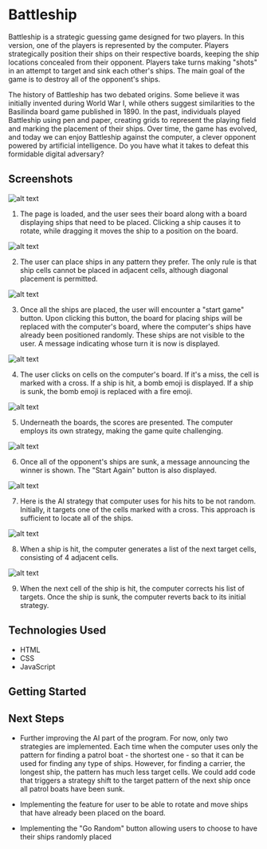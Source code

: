 # Battleship

Battleship is a strategic guessing game designed for two players. In this version, one of the players is represented by the computer. Players strategically position their ships on their respective boards, keeping the ship locations concealed from their opponent. Players take turns making "shots" in an attempt to target and sink each other's ships. The main goal of the game is to destroy all of the opponent's ships.

The history of Battleship has two debated origins. Some believe it was initially invented during World War I, while others suggest similarities to the Basilinda board game published in 1890. In the past, individuals played Battleship using pen and paper, creating grids to represent the playing field and marking the placement of their ships. Over time, the game has evolved, and today we can enjoy Battleship against the computer, a clever opponent powered by artificial intelligence. Do you have what it takes to defeat this formidable digital adversary?

## Screenshots

![alt text](https://github.com/gorgeousPotato/battleship/blob/main/images/screenshots/1.beginning.png "the beginning of the game")

1. The page is loaded, and the user sees their board along with a board displaying ships that need to be placed. Clicking a ship causes it to rotate, while dragging it moves the ship to a position on the board.

![alt text](https://github.com/gorgeousPotato/battleship/blob/main/images/screenshots/2.process%20of%20user%20ship%20placement.png "process of user ship placement")

2. The user can place ships in any pattern they prefer. The only rule is that ship cells cannot be placed in adjacent cells, although diagonal placement is permitted.

![alt text](https://github.com/gorgeousPotato/battleship/blob/main/images/screenshots/3.all%20user%20ships%20are%20placed.png "all the ships are placed")

3. Once all the ships are placed, the user will encounter a "start game" button. Upon clicking this button, the board for placing ships will be replaced with the computer's board, where the computer's ships have already been positioned randomly. These ships are not visible to the user. A message indicating whose turn it is now is displayed.

![alt text](https://github.com/gorgeousPotato/battleship/blob/main/images/screenshots/4.the%20beginning%20of%20the%20game.png "the beginning of the game process")

4. The user clicks on cells on the computer's board. If it's a miss, the cell is marked with a cross. If a ship is hit, a bomb emoji is displayed. If a ship is sunk, the bomb emoji is replaced with a fire emoji.

![alt text](https://github.com/gorgeousPotato/battleship/blob/main/images/screenshots/5.the%20game%20process.png "the game process")

5. Underneath the boards, the scores are presented. The computer employs its own strategy, making the game quite challenging.

![alt text](https://github.com/gorgeousPotato/battleship/blob/main/images/screenshots/6.the%20end%20of%20the%20game%2C%20start%20again%20button.png "the end of the game")

6. Once all of the opponent's ships are sunk, a message announcing the winner is shown. The "Start Again" button is also displayed.

![alt text](https://github.com/gorgeousPotato/battleship/blob/main/images/screenshots/strategy.png "strategy")

7. Here is the AI strategy that computer uses for his hits to be not random. Initially, it targets one of the cells marked with a cross. This approach is sufficient to locate all of the ships.

![alt text](https://github.com/gorgeousPotato/battleship/blob/main/images/screenshots/targets.png "targets")

8. When a ship is hit, the computer generates a list of the next target cells, consisting of 4 adjacent cells.

![alt text](https://github.com/gorgeousPotato/battleship/blob/main/images/screenshots/targets-1.png "targets")

9. When the next cell of the ship is hit, the computer corrects his list of targets. Once the ship is sunk, the computer reverts back to its initial strategy.

## Technologies Used

- HTML
- CSS
- JavaScript

## Getting Started

## Next Steps

- Further improving the AI part of the program. For now, only two strategies are implemented. Each time when the computer uses only the pattern for finding a patrol boat - the shortest one - so that it can be used for finding any type of ships. However, for finding a carrier, the longest ship, the pattern has much less target cells. We could add code that triggers a strategy shift to the target pattern of the next ship once all patrol boats have been sunk.

- Implementing the feature for user to be able to rotate and move ships that have already been placed on the board.

- Implementing the "Go Random" button allowing users to choose to have their ships randomly placed
